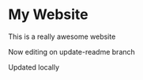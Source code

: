 # My Website

This is a really awesome website

Now editing on update-readme branch

Updated locally 